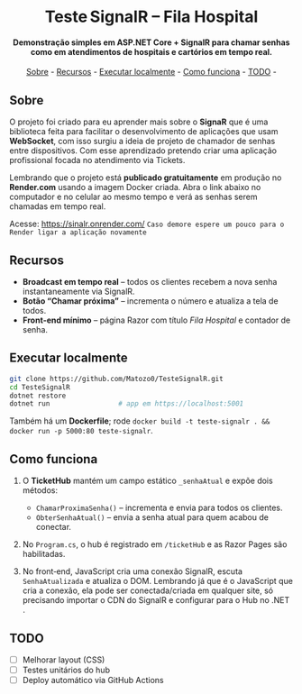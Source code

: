 <h1 align="center">
  <br>
  Teste SignalR – Fila Hospital
  <br>
</h1>

<h4 align="center">
  Demonstração simples em ASP.NET Core + SignalR para chamar senhas como em atendimentos de hospitais e cartórios em tempo real.
</h4>

<p align="center">
  <a href="#sobre">Sobre</a> -
  <a href="#recursos">Recursos</a> -
  <a href="#executar-localmente">Executar localmente</a> -
  <a href="#como-funciona">Como funciona</a> -
  <a href="#todo">TODO</a> -
</p>

## Sobre
O projeto foi criado para eu aprender mais sobre o **SignaR** que é uma biblioteca feita para facilitar o desenvolvimento de aplicações que usam **WebSocket**, com isso surgiu a ideia de projeto de chamador de senhas entre dispositivos. Com esse aprendizado pretendo criar uma aplicação profissional focada no atendimento via Tickets.

Lembrando que o projeto está **publicado gratuitamente** em produção no **Render.com** usando a imagem Docker criada. Abra o link abaixo no computador e no celular ao mesmo tempo e verá as senhas serem chamadas em tempo real.

Acesse: <https://sinalr.onrender.com/> `Caso demore espere um pouco para o Render ligar a aplicação novamente`

## Recursos
- **Broadcast em tempo real** – todos os clientes recebem a nova senha instantaneamente via SignalR.
- **Botão “Chamar próxima”** – incrementa o número e atualiza a tela de todos. 
- **Front‑end mínimo** – página Razor com título *Fila Hospital* e contador de senha.

## Executar localmente
```bash
git clone https://github.com/Matozo0/TesteSignalR.git
cd TesteSignalR
dotnet restore
dotnet run                 # app em https://localhost:5001
````
Também há um **Dockerfile**; rode `docker build -t teste-signalr . && docker run -p 5000:80 teste-signalr`.

## Como funciona

1. O **TicketHub** mantém um campo estático `_senhaAtual` e expõe dois métodos:

   * `ChamarProximaSenha()` – incrementa e envia para todos os clientes.
   * `ObterSenhaAtual()` – envia a senha atual para quem acabou de conectar. 
2. No `Program.cs`, o hub é registrado em `/ticketHub` e as Razor Pages são habilitadas.
3. No front‑end, JavaScript cria uma conexão SignalR, escuta `SenhaAtualizada` e atualiza o DOM. Lembrando já que é o JavaScript que cria a conexão, ela pode ser conectada/criada em qualquer site, só precisando importar o CDN do SignalR e configurar para o Hub no .NET .

## TODO
* [ ] Melhorar layout (CSS)
* [ ] Testes unitários do hub
* [ ] Deploy automático via GitHub Actions